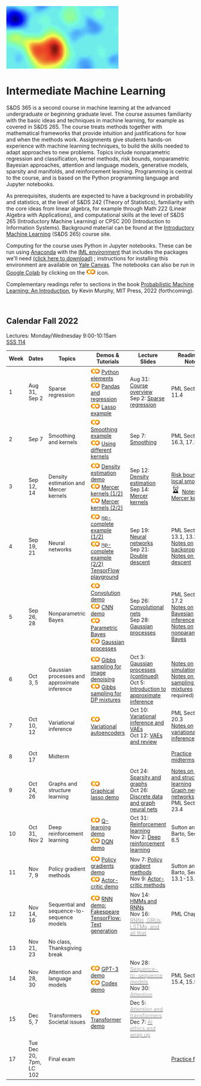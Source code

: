 <head>
  <title> Intermediate Machine Learning </title>
  <link rel="stylesheet" href="theme/css/main.css" />
  <link rel="shortcut icon" type="image/x-icon" href="favicon.ico?">
</head>


<img src="./heatmap2.png" width="300" align="bottom">

Intermediate Machine Learning
===============================

S&DS 365 is a second course in machine learning at the advanced undergraduate or beginning graduate level. The course assumes familiarity with the basic ideas and techniques in machine learning, for example as covered in S&DS 265. The course treats methods together with mathematical frameworks that provide intuition and justifications for how and when the methods work. Assignments give students hands-on experience with machine learning techniques, to build the skills needed to adapt approaches to new problems. Topics include nonparametric regression and classification, kernel methods, risk bounds, nonparametric Bayesian approaches, attention and language models, generative models, sparsity and manifolds, and reinforcement learning. Programming is central to the course, and is based on the Python programming language and Jupyter notebooks.

As prerequisites, students are expected to have a background in probability and statistics, at the level of S&DS 242 (Theory of Statistics), familiarity with the core ideas from linear algebra, for example through Math 222 (Linear Algebra with Applications), and computational skills at the level of S&DS 265 (Introductory Machine Learning) or CPSC 200 (Introduction to Information Systems). Background material can be found at the
[Introductory Machine Learning](http://introml.ydata123.org) (S&DS 265) course site.


Computing for the course uses Python in Jupyter notebooks. These can be run using [Anaconda](https://www.anaconda.com/products/individual) with the [IML environment](https://raw.githubusercontent.com/YData123/sds365-fa22/main/env/IML_env.yml) that includes the packages we'll need <a href="https://raw.githubusercontent.com/YData123/sds365-fa22/main/env/IML_env.zip" download>(click here to download)</a>
; instructions for installing this environment are available on [Yale Canvas](https://canvas.yale.edu).  The notebooks can also be run in [Google Colab](https://colab.research.google.com) by clicking on the [<img width="25" src="colab.svg">](https://colab.research.google.com) icon.

Complementary readings refer to sections in the book [Probabilistic Machine Learning: An Introduction](https://probml.github.io/pml-book/book1.html), by Kevin Murphy, MIT Press, 2022 (forthcoming).

<br>

Calendar Fall 2022
---
Lectures: Monday/Wednesday 9:00-10:15am
<br>
[SSS 114](https://map.yale.edu/?id=1910#!m/563689?ct/52707)

Week | Dates |  Topics | Demos & Tutorials |  Lecture Slides | Readings & Notes | Assignments & Exams
----------- | ----------- | ------------- | ------------ | ------------- | ------------- | -----------
1 | Aug 31, Sep 2 |    Sparse regression |  [<img width="25" src="colab.svg">](https://colab.research.google.com/github/YData123/sds265-fa21/blob/master/demos/python/python-elements.ipynb) [Python elements](https://github.com/YData123/sds265-fa21/raw/main/demos/python/python-elements.zip)  <br>  [<img width="25" src="colab.svg">](https://colab.research.google.com/github/YData123/sds265-fa22/blob/master/demos/covid-trends/covid-trends.ipynb) [Pandas and regression](https://github.com/YData123/sds265-fa22/raw/master/demos/covid-trends/covid-trends.zip) <br> [<img width="25" src="colab.svg">](https://colab.research.google.com/github/YData123/sds365-fa22/blob/master/demos/lasso/lasso-example.ipynb) [Lasso example](https://github.com/YData123/sds365-fa22/raw/main/demos/lasso/lasso-example.zip)  | Aug 31: [<span style="color:">Course overview</span>](https://github.com/YData123/sds365-fa22/raw/main/lectures/lecture-aug-31.pdf) <br> Sep 2: [<span style="color:">Sparse regression</span>](https://github.com/YData123/sds365-fa22/raw/main/lectures/lecture-sep-2.pdf) | PML Section 11.4  |
2 | Sep 7 | Smoothing and kernels |  [<img width="25" src="colab.svg">](https://colab.research.google.com/github/YData123/sds365-fa22/blob/master/demos/smoothing/smoothing-demo.ipynb) [Smoothing example](https://github.com/YData123/sds365-fa22/raw/main/demos/smoothing/smoothing-demo.zip) <br> [<img width="25" src="colab.svg">](https://colab.research.google.com/github/YData123/sds365-fa22/blob/master/demos/smoothing/smoothing-demo2.ipynb) [Using different kernels](https://github.com/YData123/sds365-fa22/raw/main/demos/smoothing/smoothing-demo2.zip)  | Sep 7: [<span style="color:">Smoothing</span>](https://github.com/YData123/sds365-fa22/raw/main/lectures/lecture-sep-7.pdf) | PML Sections 16.3, 17.1 | Sep 7: [<span style="color:">Quiz 1</span>](https://yale.instructure.com/courses/79951/quizzes)
3 | Sep 12, 14 | Density estimation and Mercer kernels |  [<img width="25" src="colab.svg">](https://colab.research.google.com/github/YData123/sds365-fa22/blob/master/demos/smoothing/smoothing-demo3.ipynb) [Density estimation demo](https://github.com/YData123/sds365-fa22/raw/main/demos/smoothing/smoothing-demo3.zip) <br> [<img width="25" src="colab.svg">](https://colab.research.google.com/github/YData123/sds365-fa22/blob/master/demos/mercer_kernels/mercer-kernel-demo2.ipynb) [Mercer kernels (1/2)](https://github.com/YData123/sds365-fa22/raw/main/demos/mercer_kernels/mercer-kernel-demo2.zip) <br> [<img width="25" src="colab.svg">](https://colab.research.google.com/github/YData123/sds365-fa22/blob/master/demos/mercer_kernels/mercer-kernel-demo.ipynb) [Mercer kernels (2/2)](https://github.com/YData123/sds365-fa22/raw/main/demos/mercer_kernels/mercer-kernel-demo.zip)| Sep 12: [<span style="color:">Density estimation</span>](https://github.com/YData123/sds365-fa22/raw/main/lectures/lecture-sep-12.pdf) <br> Sep 14: [<span style="color:">Mercer kernels</span>](https://github.com/YData123/sds365-fa22/raw/main/lectures/lecture-sep-14.pdf) |  [Risk bounds for local smoothing](https://github.com/YData123/sds365-fa22/raw/main/notes/kernel-bias-variance.pdf) <br> <img width="25" src="scream.png"> [Notes on Mercer kernels](https://github.com/YData123/sds365-fa22/raw/main/notes/mercer-kernels.pdf) |  Sep 14: [<img width="25" src="colab.svg">](https://colab.research.google.com/github/YData123/sds365-fa22/blob/master/assignments/assn1/assn1.ipynb) [<span style="color:">Assn 1 out</span>](https://github.com/YData123/sds365-fa22/raw/main/assignments/assn1/assn1.zip)
4 | Sep 19, 21 | Neural networks | [<img width="25" src="colab.svg">](https://colab.research.google.com/github/YData123/sds265-fa21/blob/master/demos/neural-nets/neural-nets-regress.ipynb) [np-complete example (1/2)](https://github.com/YData123/sds265-fa21/raw/main/demos/neural-nets/neural-nets-regress.zip)  <br> [<img width="25" src="colab.svg">](https://colab.research.google.com/github/YData123/sds265-fa21/blob/master/demos/neural-nets/neural-nets.ipynb) [np-complete example (2/2)](https://github.com/YData123/sds265-fa21/raw/main/demos/neural-nets/neural-nets.zip) <br>  [TensorFlow playground](https://playground.tensorflow.org/) | Sep 19: [<span style="color:">Neural networks</span>](https://github.com/YData123/sds365-fa22/raw/main/lectures/lecture-sep-19.pdf) <br> Sep 21: [<span style="color:">Double descent</span>](https://github.com/YData123/sds365-fa22/raw/main/lectures/lecture-sep-21a.pdf)  | PML Sections 13.1, 13.2 <br> [Notes on backpropagation](https://github.com/YData123/sds265-fa21/raw/main/notes/backprop.pdf) <br> [Notes on double descent](https://github.com/YData123/sds365-fa22/raw/main/notes/double-descent.pdf) | Sep 21: [<span style="color:">Quiz 2</span>](https://yale.instructure.com/courses/79951/quizzes)
5 | Sep 26, 28 | Nonparametric Bayes | [<img width="25" src="colab.svg">](https://colab.research.google.com/github/YData123/sds365-fa22/blob/master/demos/convolution/convolve_demo.ipynb) [Convolution demo](https://github.com/YData123/sds365-fa22/raw/main/demos/convolution/convolve_demo.zip) <br> [<img width="25" src="colab.svg">](https://colab.research.google.com/github/YData123/sds365-fa22/blob/master/demos/convolution/cnn_mnist_demo.ipynb) [CNN demo](https://github.com/YData123/sds365-fa22/raw/main/demos/convolution/cnn_mnist_demo.zip) <br> [<img width="25" src="colab.svg">](https://colab.research.google.com/github/YData123/sds265-fa21/blob/master/demos/bayes/bayes.ipynb) [Parametric Bayes](https://github.com/YData123/sds265-fa21/raw/main/demos/bayes/bayes.zip) <br>  [<img width="25" src="colab.svg">](https://colab.research.google.com/github/YData123/sds365-fa22/blob/master/demos/gaussian_processes/gp_demo.ipynb) [Gaussian processes](https://github.com/YData123/sds365-fa22/raw/main/demos/gaussian_processes/gp_demo.zip) |  Sep 26: [<span style="color:">Convolutional nets</span>](https://github.com/YData123/sds365-fa22/raw/main/lectures/lecture-sep-26.pdf) <br> Sep 28: [<span style="color:">Gaussian processes</span>](https://github.com/YData123/sds365-fa22/raw/main/lectures/lecture-sep-28.pdf)  | PML Section 17.2 <br> [Notes on Bayesian inference](https://github.com/YData123/sds365-fa22/raw/main/notes/bayes-notes.pdf) <br> [Notes on nonparametric Bayes](https://github.com/YData123/sds365-fa22/raw/main/notes/nonparametric-bayes.pdf) |  Sep 28: Assn 1 in; [<img width="25" src="colab.svg">](https://colab.research.google.com/github/YData123/sds365-fa22/blob/master/assignments/assn2/assn2.ipynb) [<span style="color:">Assn 2 out</span>](https://github.com/YData123/sds365-fa22/raw/main/assignments/assn2/assn2.zip)
6 | Oct 3, 5 | Gaussian processes and approximate inference | [<img width="25" src="colab.svg">](https://colab.research.google.com/github/YData123/sds365-fa22/blob/master/demos/gibbs_sampling/gibbs_denoise.ipynb) [Gibbs sampling for image denoising](https://github.com/YData123/sds365-fa22/raw/main/demos/gibbs_sampling/gibbs_denoise.zip) <br> [<img width="25" src="colab.svg">](https://colab.research.google.com/github/YData123/sds365-fa22/blob/master/demos/gibbs_sampling/dpm_gibbs.ipynb) [Gibbs sampling for DP mixtures](https://github.com/YData123/sds365-fa22/raw/main/demos/gibbs_sampling/dpm_gibbs.zip) | Oct 3: [<span style="color:">Gaussian processes (continued)</span>](https://github.com/YData123/sds365-fa22/raw/main/lectures/lecture-oct-3.pdf) <br> Oct 5: [<span style="color:">Introduction to approximate inference</span>](https://github.com/YData123/sds365-fa22/raw/main/lectures/lecture-oct-5.pdf)  |  [Notes on simulation](https://github.com/YData123/sds365-fa22/raw/main/notes/simulation.pdf) <br> [Notes on Gibbs sampling for DP mixtures](https://github.com/YData123/sds365-fa22/raw/main/notes/dpm_gibbs.pdf) (not required) | Oct 5: [<span style="color:">Quiz 3</span>](https://yale.instructure.com/courses/79951/quizzes)
7 | Oct 10, 12 | Variational inference | [<img width="25" src="colab.svg">](https://colab.research.google.com/github/YData123/sds365-fa22/blob/master/demos/variational/vae_demo.ipynb) [Variational autoencoders](https://github.com/YData123/sds365-fa22/raw/main/demos/variational/vae_demo.zip) |  Oct 10: [<span style="color:">Variational inference and VAEs</span>](https://github.com/YData123/sds365-fa22/raw/main/lectures/lecture-oct-10.pdf) <br> Oct 12: [<span style="color:">VAEs and review</span>](https://github.com/YData123/sds365-fa22/raw/main/lectures/lecture-oct-12.pdf) <br> | PML Section 20.3 <br> [Notes on variational inference](https://github.com/YData123/sds365-fa22/raw/main/notes/variational.pdf)  | Oct 12: Assn 2 in <br>  [<img width="25" src="colab.svg">](https://colab.research.google.com/github/YData123/sds365-fa22/blob/master/assignments/assn3/assn3.ipynb) [<span style="color:">Assn 3 out</span>](https://github.com/YData123/sds365-fa22/raw/main/assignments/assn3/assn3.zip)
8 | Oct 17 | Midterm  | | | [<span style="color:">Practice midterms</span>](https://yale.instructure.com/courses/79951/files/folder/Midterm/practice) | Oct 17: Midterm exam
9 | Oct 24, 26 | Graphs and structure learning | [<img width="25" src="colab.svg">](https://colab.research.google.com/github/YData123/sds365-fa22/blob/master/demos/graphs/glasso_demo.ipynb) [Graphical lasso demo](https://github.com/YData123/sds365-fa22/raw/main/demos/graphs/glasso_demo.zip) | Oct 24: [<span style="color:">Sparsity and graphs</span>](https://github.com/YData123/sds365-fa22/raw/main/lectures/lecture-oct-24.pdf) <br> Oct 26: [<span style="color:">Discrete data and graph neural nets</span>](https://github.com/YData123/sds365-fa22/raw/main/lectures/lecture-oct-26.pdf) |  [Notes on graphs and structure learning](https://github.com/YData123/sds365-fa22/raw/main/notes/graphs.pdf)  <br> [Graph neural networks](https://distill.pub/2021/understanding-gnns/) <br> PML Section 23.4 |
10 | Oct 31, Nov 2 | Deep reinforcement learning | [<img width="25" src="colab.svg">](https://colab.research.google.com/github/YData123/sds365-fa22/blob/master/demos/q_learning/qlearning_demo.ipynb) [Q-learning demo](https://github.com/YData123/sds365-fa22/raw/main/demos/q_learning/qlearning_demo.zip) <br> [<img width="25" src="colab.svg">](https://colab.research.google.com/github/YData123/sds365-fa22/blob/master/demos/dqn_demo/dqn_demo.ipynb) [DQN demo](https://github.com/YData123/sds365-fa22/raw/main/demos/dqn_demo/dqn_demo.zip) |  Oct 31: [<span style="color:">Reinforcement learning</span>](https://github.com/YData123/sds365-fa22/raw/main/lectures/lecture-oct-31.pdf) <br> Nov 2: [<span style="color:">Deep reinforcement learning</span>](https://github.com/YData123/sds365-fa22/raw/main/lectures/lecture-nov-2.pdf) | Sutton and Barto, Section 6.5 | Nov 2: Assn 3 in <br> [<img width="25" src="colab.svg">](https://colab.research.google.com/github/YData123/sds365-fa22/blob/master/assignments/assn4/assn4.ipynb) [<span style="color:">Assn 4 out</span>](https://github.com/YData123/sds365-fa22/raw/main/assignments/assn4/assn4.zip)
11 | Nov 7, 9 | Policy gradient methods |  [<img width="25" src="colab.svg">](https://colab.research.google.com/github/YData123/sds365-fa22/blob/master/demos/policy_gradients_demo/policy_gradients_demo.ipynb) [Policy gradients demo](https://github.com/YData123/sds365-fa22/raw/main/demos/policy_gradients_demo/policy_gradients_demo.zip) <br> [<img width="25" src="colab.svg">](https://colab.research.google.com/github/YData123/sds365-fa22/blob/master/demos/actor_critic/actor_critic_demo.ipynb) [Actor-critic demo](https://github.com/YData123/sds365-fa22/raw/main/demos/actor_critic/actor_critic_demo.zip) | Nov 7: [<span style="color:">Policy gradient methods</span>](https://github.com/YData123/sds365-fa22/raw/main/lectures/lecture-nov-7.pdf) <br> Nov 9: [<span style="color:">Actor-critic methods</span>](https://github.com/YData123/sds365-fa22/raw/main/lectures/lecture-nov-9.pdf) | Sutton and Barto, Section 13.1-13.3, 13.5 | Nov 9: Quiz 4 
12 | Nov 14, 16 | Sequential and sequence-to-sequence  models | [<img width="25" src="colab.svg">](https://colab.research.google.com/github/YData123/sds365-fa22/blob/master/demos/rnn_demo/rnn-demo.ipynb) [RNN demo: Fakespeare](https://github.com/YData123/sds365-fa22/raw/main/demos/rnn_demo/rnn-demo.zip) <br> [TensorFlow: Text generation](https://www.tensorflow.org/text/tutorials/text_generation)  | Nov 14: [<span style="color:">HMMs and RNNs</span>](https://github.com/YData123/sds365-fa22/raw/main/lectures/lecture-nov-14.pdf) <br> Nov 16: [<span style="color:darkgray">RNNs, GRUs, LSTMs, and all that</span>](https://github.com/YData123/sds365-fa22/raw/main/lectures/lecture-nov-16.pdf)| PML Chapter 15 | Nov 16: Assn 4 in <br> [<img width="25" src="colab.svg">](https://colab.research.google.com/github/YData123/sds365-fa22/blob/master/assignments/assn5/assn5.ipynb) [<span style="color:darkgray">Assn 5 out</span>](https://github.com/YData123/sds365-fa22/raw/main/assignments/assn5/assn5.zip)
13 | Nov 21, 23 | No class, Thanksgiving break | <!--[<img width="25" src="colab.svg">]()--> |  |
14 | Nov 28, 30 | Attention and language models |  [<img width="25" src="colab.svg">](https://colab.research.google.com/github/YData123/sds365-fa22/blob/master/demos/gpt-3/hello_gpt3.ipynb) [GPT-3 demo](https://github.com/YData123/sds365-fa22/raw/main/demos/gpt-3/hello_gpt3.zip) <br> [<img width="25" src="colab.svg">](https://colab.research.google.com/github/YData123/sds365-fa22/blob/master/demos/gpt-3/hello_codex.ipynb) [Codex demo](https://github.com/YData123/sds365-fa22/raw/main/demos/gpt-3/hello_codex.zip) |  Nov 28: [<span style="color:darkgray">Sequence-to-sequence models</span>](https://github.com/YData123/sds365-fa22/raw/main/lectures/lecture-nov-28.pdf) <br> Nov 30: [<span style="color:darkgray">Attention</span>](https://github.com/YData123/sds365-fa22/raw/main/lectures/lecture-nov-30.pdf) | PML Sections 15.4, 15.5 | Nov 30: [<span style="color:darkgray">Quiz 5</span>](https://yale.instructure.com/courses/79951/quizzes)
15 | Dec 5, 7 | Transformers <br> Societal issues |  [<img width="25" src="colab.svg">](https://colab.research.google.com/github/YData123/sds365-fa22/blob/master/demos/tfer/tfer_demo.ipynb) [Transformer demo](https://github.com/YData123/sds365-fa22/raw/main/demos/tfer/tfer_demo.zip) |  Dec 5: [<span style="color:darkgray">Attention and transformers</span>](https://github.com/YData123/sds365-fa22/raw/main/lectures/lecture-dec-5.pdf) <br> Dec 7: [<span style="color:darkgray">AI ethics and wrap up</span>](https://github.com/YData123/sds365-fa22/raw/main/lectures/lecture-dec-7.pdf) | | Dec 7: Assn 5 in
17  | Tue Dec 20, 7pm, LC 102  | Final exam | | | [<span style="color:">Practice final</span>](https://yale.instructure.com/courses/79951/files/folder/Final) |  [Registrar: final exam schedule](https://registrar.yale.edu/general-information/final-exams/) |

<div class="classMap">
</div>
